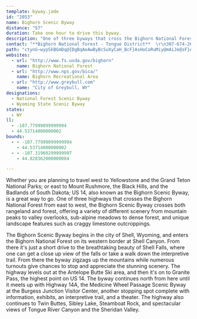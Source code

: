 ```yaml
---
template: byway.jade
id: "2053"
name: Bighorn Scenic Byway
distance: "57"
duration: Take one hour to drive this byway.
description: "One of three byways that cross the Bighorn National Forest, this byway offers a variety of views: from Shell Canyon and the breathtaking Shell Falls, to the gorgeous mountain peaks and limestone outcroppings of the Bighorn Mountains."
contact: "**Bighorn National Forest - Tongue District**  \r\n307-674-2600  \r\n2013 Eastside 2nd Street  \r\nSheridan, Wyoming 82801  "
path: "ctynG~wypSkBGmDq@{DgBqAeAwByBcSuXyCaH_BcF}AsHoCoRuMiy@mAiJe@sF}AkWs@sGo@qDuBkJy@kCmC_LgAwD{@eCcBaEmAwBsTqYeFoJcCgGcA{CYwA_BaJwCoRuAaG}E{L}BoEmGgOwBmG{@yDe@aEu@oMa@qDc@sB_@eAgB{Cu@w@sHkF}@}@cHyJq@[eAEu@e@g@mAy@{DyJeMmCuCw@_Bq@uCOqBD{HoAoGO}ANsFGaAKaAiAoDiCgFqDwE_CwBcCm@wAaAU_@s@}D{ByDOm@OyB^iDG}DKu@_AeBs@eA[{BgA}BQiAIwA^sB@oA]kFSsAe@wASSo@a@}BcAiBcCy@wAMm@E{AHeA^gAbAyA~@o@XAr@TPVr@xA|HhSpAxAXJ`@@b@S^aA?y@I_@k@q@cBKs@u@_@yAw@_G_AuD?e@VmBhAkCnAqBPo@FmAI}@Og@mCmFiCyBUa@y@yBcCqCy@gBM_AL_CC_DRoC?kCh@{EGs@Qk@YYm@KsH\\_@O_@_@_@mAWuDe@_BqDgH{@y@cDgBe@k@mA{C_@oAI}DO_A_@s@}DqEYo@Kw@@sAXgBXy@dA}BVoADy@I}@Um@s@sAiC{Ce@eBCy@By@d@yC@gER}@h@u@vBqAn@St@?xB~@fAQt@m@h@y@dAqBvAcIJeA?e@Kk@s@iCUsAGqAFgAN_ATq@hBgCRe@Rm@P_B?g@KgBs@sENsG\\eCtBuEZkALuAE_BiAyGCsLkAqJIeA?{LIcA}AiKYcFe@qB]k@aAk@cBa@g@k@KgAZuCBq@Ss@aAyBOq@@aARy@t@mApDmEP]VqA@iAEk@u@{CIqANwAt@mD?uA[yAs@_CKy@CaBXgJNeCbAoKI{IRkBvCeRPeCxAwYDmEu@sMAsBBu@XeBXy@bAwAvBuB~@gBlE_Ox@oBjAsAjEwCxAmBzBaE~GsOpAuDvEuQpBmIp@gFLgC?eEI{GByAZiB|A_Fh@gCHaG^qA|DuFj@yA|@cDdAoErBoLrAsFHeBIyHHoCZaGBsBGyAQeBi@yBcAuCY}AQyDJ}GEiAc@sB}@uA{@e@sF_AcA_@Y[i@sAKq@DsAXkAh@s@dB{@lB]rFQb@G^Wn@o@l@mBPyG\\yAn@cArCiBTc@^{AHe@RiMDw@XgBx@sBfFiFn@kBHy@CgAUiAO[s@s@y@Ss@Bo@\\yAtBoCxEaF~Jm@n@{AdAmCv@iCDs@OiBu@sDkCi@SsB_@oAJmAl@u@x@Yf@}BpFcAlAuA|@_@FkALgAKo@OwBqA}HgIcAgBe@qAy@cImAaFgDwKk@{Ai@q@o@[m@Ki@?q@Pm@`@gHzJcCdBcCj@yFXkCQcBa@wJwEyBg@s\\{ByJeAkL_EyBuAiAeAoAkB_E{I}@gAmByA}GcCcBy@yBaByAmBgHaNmCsEgBgBoC_ByBs@}@MeBC}UvBsBDo@Qm@e@i@s@WgAKiABgA\\{Ax@eBlCoEp@}A\\uAPiAH{A?eBKaGm@}XSaDOy@i@kAoE_Hu@mBSuAHyBTy@lCaFXyADeACkAUsAa@y@m@u@wAk@m]gHgE]oGDgTx@_s@fEiARmBx@}E~CoCjAwBj@yALmA?{@KsBa@}B_Agp@sd@gC}AuAm@kFsAsF[mG@u[`@sGa@gCm@mGyBkMgFobAo_@sE{@oCSeGLcD^gCf@yEjBcH~D{k@r_@mDxAmD~@eu@xFgI`@iIG_WmBsCDqHlA_ATyCvAqC~BmH|IsA~@_Bp@qAJeCIoTmAmCBaCt@_BfA{_@|ZmAp@uAZsS|@mHLmDSqGeAcFaBaH_EmZoYeAm@kBa@u@EcCPcCz@}k@`W_NtFeNtImFxEc`@r`@sUbR_BdAuAp@eDfA{BV{CBiG{A}DsBcC_Ci@[yt@stAk`@is@eKoR{@eCqBwOk@aDsCkHoAyESsBEuBNgC\\_B|@kBjFuIbFmGtDgC~DqAxCe@dRcBfF@fFLhQxBxAB`BKvAk@n@a@jGmInH{KlOcTrDaGf@eAtA{Er@_Gr@_EzBaFpAuAtByAfCwA~CyBhBmB|@aBlB}FjA{ClAgBbA_AtByApC{A~BkBxAwC^iAn@mED_CKgFiDgo@}@qTU_Dc@yB_AaC_AyAaCmBeAe@_ASsAEiCf@sCrAaIzEiAd@mB^yB?{NsAyLv@_DDgDUeBi@}BiAsFsEkJgFmCo@al@yGcC{@sCyAiC}BaEmGaAmCq@iCu@_FeAuMWqDEaCHmC^eBx@mB|AaBbF_Eh@gAn@yCDyAAsA_@yDcDuNSgAEkADgAJw@d@_Al@e@hAKfCBn@KnAs@Zg@`@yA?mBa@_E{AeKE{@FgAVy@NWTYn@YpFJh@Wx@eARm@FeAA{@Oy@sAmD_OaXiAaCe@uAmCyJi@_Ds@{GUeDCgFHoKNaGByH?uHIgGU_GsAkUmBw_@EoBHqAZsAb@eAn@gArCeBlF_C|@m@x@aAx@yBJcBEuBm@sBa@_As@m@_A_@cAKi@DgDrAmCj@yAQq@g@m@_ASk@QkADuCbAmHDy@EgAc@yAa@i@mAu@sEEqAQy@a@e@e@Uq@cA{FYmA_@eAoAuAyAo@gHUuAYa@KoCqB}@Oc@Fy@f@w@~AIvANbBNb@r@~@hEz@d@^n@jBBx@E`A_@x@m@h@iARkHTcE\\oFLsAMUMg@w@Ow@E{@BuBt@sP?{Ih@oKb@cOCqDIkAk@uBc@gAe@q@aB}AuDoCcDaFwA_DeBkEqIqYgCqHS}@EsARuDv@wG|AsCb@mA|@iEtDeH|@gCdBaEpCyHb@sC^yC@iEa@wC}BoFi@eBSaJ?mERyCj@gA`@Yp@_Av@}BT}AnB_PB_CIu@[eAg@k@y@Ue@@y@ViBlBe@XwDfAYV_@`@sBjFeAfBcA~@sAt@iBp@i@l@_@bAM`AKrDYpA_@h@c@\\o@@o@IcC}@i@Ao@Ns@dAo@lCUh@o@t@aHlCi@p@MZK~@?xAbDzOLdA?z@Ih@I^o@~@s@Re@?cMeGeBq@cBa@sDYi@Qo@i@mDeEc@YaAMm@Ru@tASx@K~ACvB^vPClBQ|@S^o@Zo@Bi@[e@i@oKaRiAsCiDmL]m@a@a@wAq@gHMo@e@Oa@Ew@Jw@Tg@b@Sh@EjH`At@\\~@x@|@xAhDtHh@|@j@N`@AZW^s@HYDgBOqGu@wHgCsNImAH_Ab@y@~@Sx@VfCfAhAXhBVbA@d@Kz@s@Vg@Lk@@k@EgAMw@Us@"
websites: 
  - url: "http://www.fs.usda.gov/bighorn"
    name: Bighorn National Forest
  - url: "http://www.nps.gov/bica/"
    name: Bighorn Recreational Area
  - url: "http://www.greybull.com"
    name: "City of Greybull, WY"
designations: 
  - National Forest Scenic Byway
  - Wyoming State Scenic Byway
states: 
  - WY
ll: 
  - -107.77999099999994
  - 44.53714000000002
bounds: 
  - - -107.77999099999994
    - 44.53714000000002
  - - -107.31960299999997
    - 44.828362000000084

---
```


Whether you are planning to travel west to Yellowstone and the Grand Teton National Parks; or east to Mount Rushmore, the Black Hills, and the Badlands of South Dakota; US 14, also known as the Bighorn Scenic Byway, is a great way to go. One of three highways that crosses the Bighorn National Forest from east to west, the Bighorn Scenic Byway crosses both rangeland and forest, offering a variety of different scenery from mountain peaks to valley overlooks, sub-alpine meadows to dense forest, and unique landscape features such as craggy limestone outcroppings.

The Bighorn Scenic Byway begins in the city of Shell, Wyoming, and enters the Bighorn National Forest on its western border at Shell Canyon. From there it's just a short drive to the breathtaking beauty of Shell Falls, where one can get a close up view of the falls or take a walk down the interpretive trail. From there the byway zigzags up the mountains while numerous turnouts give chances to stop and appreciate the stunning scenery. The highway levels out at the Antelope Butte Ski area, and then it's on to Granite Pass, the highest point on US 14. The byway continues north from here until it meets up with Highway 14A, the Medicine Wheel Passage Scenic Byway at the Burgess Junction Visitor Center, another stopping spot complete with information, exhibits, an interpretive trail, and a theater. The highway also continues to Twin Buttes, Sibley Lake, Steamboat Rock, and spectacular views of Tongue River Canyon and the Sheridan Valley.